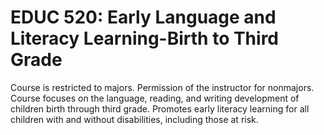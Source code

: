 # EDUC 520: Early Language and Literacy Learning-Birth to Third Grade

Course is restricted to majors. Permission of the instructor for nonmajors. Course focuses on the language, reading, and writing development of children birth through third grade. Promotes early literacy learning for all children with and without disabilities, including those at risk.